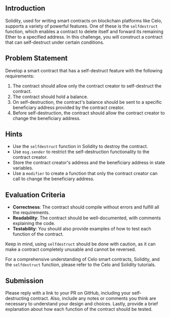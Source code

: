 ## Introduction

Solidity, used for writing smart contracts on blockchain platforms like Celo, supports a variety of powerful features. One of these is the `selfdestruct` function, which enables a contract to delete itself and forward its remaining Ether to a specified address. In this challenge, you will construct a contract that can self-destruct under certain conditions.

## Problem Statement

Develop a smart contract that has a self-destruct feature with the following requirements:

1. The contract should allow only the contract creator to self-destruct the contract.
2. The contract should hold a balance.
3. On self-destruction, the contract's balance should be sent to a specific beneficiary address provided by the contract creator.
4. Before self-destruction, the contract should allow the contract creator to change the beneficiary address.

## Hints

- Use the `selfdestruct` function in Solidity to destroy the contract.
- Use `msg.sender` to restrict the self-destruction functionality to the contract creator.
- Store the contract creator's address and the beneficiary address in state variables.
- Use a `modifier` to create a function that only the contract creator can call to change the beneficiary address.

## Evaluation Criteria

- **Correctness**: The contract should compile without errors and fulfill all the requirements.
- **Readability**: The contract should be well-documented, with comments explaining the code.
- **Testability**: You should also provide examples of how to test each function of the contract.

Keep in mind, using `selfdestruct` should be done with caution, as it can make a contract completely unusable and cannot be reversed.

For a comprehensive understanding of Celo smart contracts, Solidity, and the `selfdestruct` function, please refer to the Celo and Solidity tutorials.

## Submission

Please reply with a link to your PR on GitHub, including your self-destructing contract. Also, include any notes or comments you think are necessary to understand your design and choices. Lastly, provide a brief explanation about how each function of the contract should be tested.
